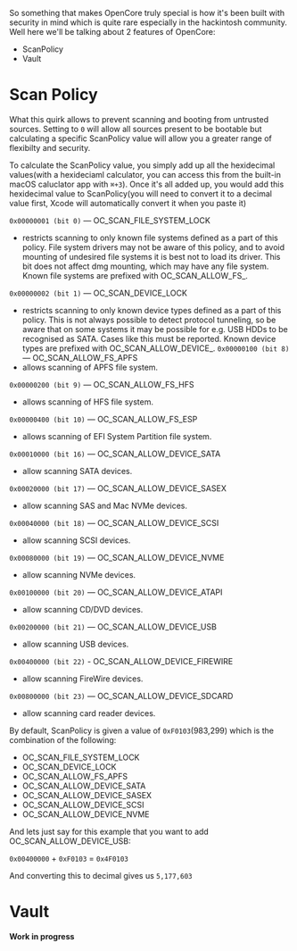 
So something that makes OpenCore truly special is how it's been built with security in mind which is quite rare especially in the hackintosh community. Well here we'll be talking about 2 features of OpenCore:

* ScanPolicy
* Vault


# Scan Policy

What this quirk allows to prevent scanning and booting from untrusted sources. Setting to `0` will allow all sources present to be bootable but calculating a specific ScanPolicy value will allow you a greater range of flexibilty and security.

To calculate the ScanPolicy value, you simply add up all the hexidecimal values(with a hexideciaml calculator, you can access this from the built-in macOS caluclator app with `⌘+3`). Once it's all added up, you would add this hexidecimal value to ScanPolicy(you will need to convert it to a decimal value first, Xcode will automatically convert it when you paste it)

`0x00000001 (bit 0)` — OC_SCAN_FILE_SYSTEM_LOCK 
* restricts scanning to only known file systems defined as a part of this policy. File system drivers may not be aware of this policy, and to avoid mounting of undesired file systems it is best not to load its driver. This bit does not affect dmg mounting, which may have any file system. Known file systems are prefixed with OC_SCAN_ALLOW_FS_.

`0x00000002 (bit 1)` — OC_SCAN_DEVICE_LOCK
* restricts scanning to only known device types defined as a part of this policy. This is not always possible to detect protocol tunneling, so be aware that on some systems it may be possible for e.g. USB HDDs to be recognised as SATA. Cases like this must be reported. Known device types are prefixed with OC_SCAN_ALLOW_DEVICE_.
`0x00000100 (bit 8)` — OC_SCAN_ALLOW_FS_APFS
* allows scanning of APFS file system.

`0x00000200 (bit 9)` — OC_SCAN_ALLOW_FS_HFS
* allows scanning of HFS file system.

`0x00000400 (bit 10)` — OC_SCAN_ALLOW_FS_ESP
* allows scanning of EFI System Partition file system.

`0x00010000 (bit 16)` — OC_SCAN_ALLOW_DEVICE_SATA
* allow scanning SATA devices.

`0x00020000 (bit 17)` — OC_SCAN_ALLOW_DEVICE_SASEX
* allow scanning SAS and Mac NVMe devices.

`0x00040000 (bit 18)` — OC_SCAN_ALLOW_DEVICE_SCSI
* allow scanning SCSI devices.

`0x00080000 (bit 19)` — OC_SCAN_ALLOW_DEVICE_NVME
* allow scanning NVMe devices.

`0x00100000 (bit 20)` — OC_SCAN_ALLOW_DEVICE_ATAPI
* allow scanning CD/DVD devices.

`0x00200000 (bit 21)` — OC_SCAN_ALLOW_DEVICE_USB
* allow scanning USB devices.

`0x00400000 (bit 22)` - OC_SCAN_ALLOW_DEVICE_FIREWIRE
* allow scanning FireWire devices. 

`0x00800000 (bit 23)` — OC_SCAN_ALLOW_DEVICE_SDCARD
* allow scanning card reader devices.


By default, ScanPolicy is given a value of `0xF0103`(983,299) which is the combination of the following:

* OC_SCAN_FILE_SYSTEM_LOCK 
* OC_SCAN_DEVICE_LOCK
* OC_SCAN_ALLOW_FS_APFS
* OC_SCAN_ALLOW_DEVICE_SATA 
* OC_SCAN_ALLOW_DEVICE_SASEX 
* OC_SCAN_ALLOW_DEVICE_SCSI 
* OC_SCAN_ALLOW_DEVICE_NVME

And lets just say for this example that you want to add OC_SCAN_ALLOW_DEVICE_USB:

`0x00400000` + `0xF0103` = `0x4F0103`

And converting this to decimal gives us `5,177,603`


# Vault

**Work in progress**
